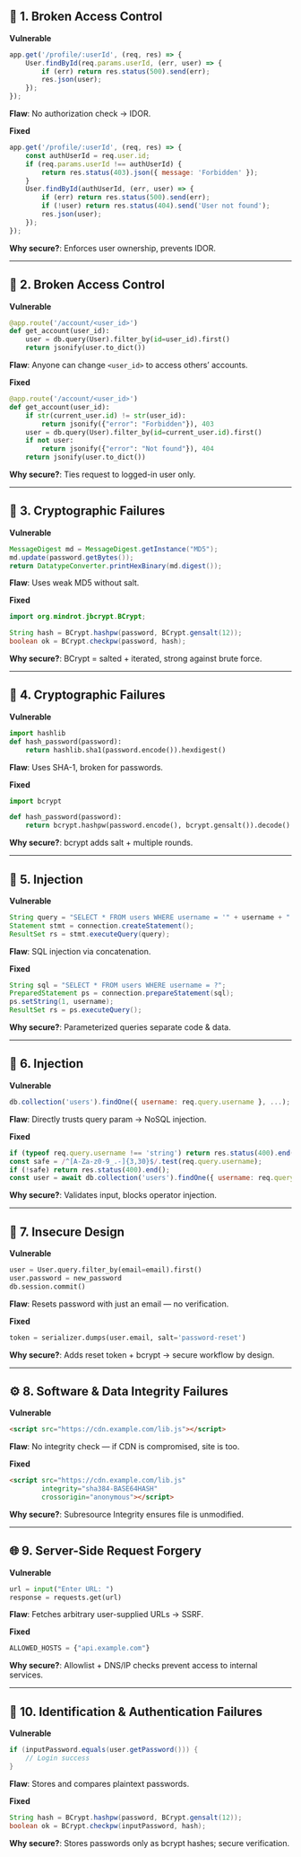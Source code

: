 ## 🔐 1. Broken Access Control

**Vulnerable**

```js
app.get('/profile/:userId', (req, res) => {
    User.findById(req.params.userId, (err, user) => {
        if (err) return res.status(500).send(err);
        res.json(user);
    });
});
```

**Flaw**: No authorization check → IDOR.

**Fixed**

```js
app.get('/profile/:userId', (req, res) => {
    const authUserId = req.user.id;
    if (req.params.userId !== authUserId) {
        return res.status(403).json({ message: 'Forbidden' });
    }
    User.findById(authUserId, (err, user) => {
        if (err) return res.status(500).send(err);
        if (!user) return res.status(404).send('User not found');
        res.json(user);
    });
});
```

**Why secure?**: Enforces user ownership, prevents IDOR.

---

## 🔐 2. Broken Access Control

**Vulnerable**

```python
@app.route('/account/<user_id>')
def get_account(user_id):
    user = db.query(User).filter_by(id=user_id).first()
    return jsonify(user.to_dict())
```

**Flaw**: Anyone can change `<user_id>` to access others’ accounts.

**Fixed**

```python
@app.route('/account/<user_id>')
def get_account(user_id):
    if str(current_user.id) != str(user_id):
        return jsonify({"error": "Forbidden"}), 403
    user = db.query(User).filter_by(id=current_user.id).first()
    if not user:
        return jsonify({"error": "Not found"}), 404
    return jsonify(user.to_dict())
```

**Why secure?**: Ties request to logged-in user only.

---

## 🔑 3. Cryptographic Failures

**Vulnerable**

```java
MessageDigest md = MessageDigest.getInstance("MD5");
md.update(password.getBytes());
return DatatypeConverter.printHexBinary(md.digest());
```

**Flaw**: Uses weak MD5 without salt.

**Fixed**

```java
import org.mindrot.jbcrypt.BCrypt;

String hash = BCrypt.hashpw(password, BCrypt.gensalt(12));
boolean ok = BCrypt.checkpw(password, hash);
```

**Why secure?**: BCrypt = salted + iterated, strong against brute force.

---

## 🔑 4. Cryptographic Failures

**Vulnerable**

```python
import hashlib
def hash_password(password):
    return hashlib.sha1(password.encode()).hexdigest()
```

**Flaw**: Uses SHA-1, broken for passwords.

**Fixed**

```python
import bcrypt

def hash_password(password):
    return bcrypt.hashpw(password.encode(), bcrypt.gensalt()).decode()
```

**Why secure?**: bcrypt adds salt + multiple rounds.

---

## 🧨 5. Injection

**Vulnerable**

```java
String query = "SELECT * FROM users WHERE username = '" + username + "'";
Statement stmt = connection.createStatement();
ResultSet rs = stmt.executeQuery(query);
```

**Flaw**: SQL injection via concatenation.

**Fixed**

```java
String sql = "SELECT * FROM users WHERE username = ?";
PreparedStatement ps = connection.prepareStatement(sql);
ps.setString(1, username);
ResultSet rs = ps.executeQuery();
```

**Why secure?**: Parameterized queries separate code & data.

---

## 🧨 6. Injection

**Vulnerable**

```js
db.collection('users').findOne({ username: req.query.username }, ...);
```

**Flaw**: Directly trusts query param → NoSQL injection.

**Fixed**

```js
if (typeof req.query.username !== 'string') return res.status(400).end();
const safe = /^[A-Za-z0-9_.-]{3,30}$/.test(req.query.username);
if (!safe) return res.status(400).end();
const user = await db.collection('users').findOne({ username: req.query.username });
```

**Why secure?**: Validates input, blocks operator injection.

---

## 🎨 7. Insecure Design

**Vulnerable**

```python
user = User.query.filter_by(email=email).first()
user.password = new_password
db.session.commit()
```

**Flaw**: Resets password with just an email — no verification.

**Fixed**

```python
token = serializer.dumps(user.email, salt='password-reset')
```

**Why secure?**: Adds reset token + bcrypt → secure workflow by design.

---

## ⚙️ 8. Software & Data Integrity Failures

**Vulnerable**

```html
<script src="https://cdn.example.com/lib.js"></script>
```

**Flaw**: No integrity check — if CDN is compromised, site is too.

**Fixed**

```html
<script src="https://cdn.example.com/lib.js"
        integrity="sha384-BASE64HASH"
        crossorigin="anonymous"></script>
```

**Why secure?**: Subresource Integrity ensures file is unmodified.

---

## 🌐 9. Server-Side Request Forgery

**Vulnerable**

```python
url = input("Enter URL: ")
response = requests.get(url)
```

**Flaw**: Fetches arbitrary user-supplied URLs → SSRF.

**Fixed**

```python
ALLOWED_HOSTS = {"api.example.com"}
```

**Why secure?**: Allowlist + DNS/IP checks prevent access to internal services.

---

## 🔑 10. Identification & Authentication Failures

**Vulnerable**

```java
if (inputPassword.equals(user.getPassword())) { 
    // Login success
}
```

**Flaw**: Stores and compares plaintext passwords.

**Fixed**

```java
String hash = BCrypt.hashpw(password, BCrypt.gensalt(12));
boolean ok = BCrypt.checkpw(inputPassword, hash);
```

**Why secure?**: Stores passwords only as bcrypt hashes; secure verification.